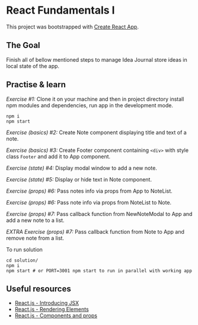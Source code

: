 # React Fundamentals I

This project was bootstrapped with [Create React App](https://github.com/facebookincubator/create-react-app).

## The Goal

Finish all of bellow mentioned steps to manage Idea Journal store ideas in local state of the app.

## Practise & learn

_Exercise #1:_
Clone it on your machine and then in project directory install npm modules and dependencies, run app in the development mode.

```
npm i
npm start
```

_Exercise (basics) #2:_
Create Note component displaying title and text of a note.

_Exercise (basics) #3:_
Create Footer component containing `<div>` with style class `Footer` and add it to App component.

_Exercise (state) #4:_
Display modal window to add a new note.

_Exercise (state) #5:_
Display or hide text in Note component.

_Exercise (props) #6:_
Pass notes info via props from App to NoteList.

_Exercise (props) #6:_
Pass note info via props from NoteList to Note.

_Exercise (props) #7:_
Pass callback function from NewNoteModal to App and add a new note to a list.

_EXTRA Exercise (props) #7:_
Pass callback function from Note to App and remove note from a list.

To run solution
```
cd solution/
npm i
npm start # or PORT=3001 npm start to run in parallel with working app
```

## Useful resources

- [React.js - Introducing JSX](https://facebook.github.io/react/docs/introducing-jsx.html)
- [React.js - Rendering Elements](https://facebook.github.io/react/docs/rendering-elements.html)
- [React.js - Components and props](https://facebook.github.io/react/docs/components-and-props.html)